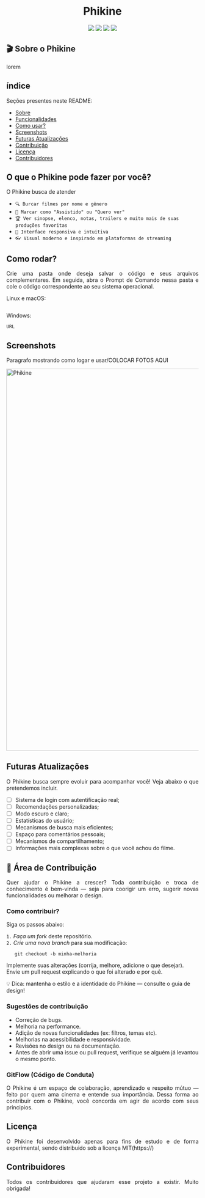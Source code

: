 <p align="center">
  <h1 align="center">Phikine</h1>
</p>

<div align="center">
  <img src="https://img.shields.io/badge/Status-Em%20desenvolvimento-blue?style=for-the-badge&label=Status&labelColor=white&color=blue">
  <img src="https://img.shields.io/badge/CSS-663399.svg?style=for-the-badge&logo=CSS&logoColor=white">
  <img src="https://img.shields.io/badge/HTML5-E34F26.svg?style=for-the-badge&logo=HTML5&logoColor=white">
  <img src="https://img.shields.io/badge/JavaScript-F7DF1E.svg?style=for-the-badge&logo=JavaScript&logoColor=black">
</div>

## 🎬 Sobre o Phikine
<p style="text-align: justify;">
 lorem
</p>

## índice
<p style="text-align: justify;">Seções presentes neste README:</p>

* [Sobre](#sobre-o-phikine)
* [Funcionalidades](#o-que-o-phikine-pode-fazer-por-você?)
* [Como usar?](#instrução-de-uso)
* [Screenshots](#contribuição)
* [Futuras Atualizações](#autores-e-seus-contatos)
* [Contribuição](#licença)
* [Licença](#licença) 
* [Contribuidores](#contribuidores)

## O que o Phikine pode fazer por você?

<p style="text-align: justify;">
O Phikine busca de atender
</p>

- `🔍 Burcar filmes por nome e gênero`
- `🌠 Marcar como "Assistido" ou "Quero ver"`
- `🏆 Ver sinopse, elenco, notas, trailers e muito mais de suas produções favoritas`
- `📱 Interface responsiva e intuitiva`
- `👓 Visual moderno e inspirado em plataformas de streaming`

## Como rodar? 
<p style="text-align: justify;">
Crie uma pasta onde deseja salvar o código e seus arquivos complementares. Em seguida, abra o Prompt de Comando nessa pasta e cole o código correspondente ao seu sistema operacional.
</p>

<p>Linux e macOS:</p>
  
```

```
<p>Windows:</p>

```
URL
```

## Screenshots

<p style="text-align: justify;">
Paragrafo mostrando como logar e usar/COLOCAR FOTOS AQUI
</p>

<img width="1000" height="auto" alt="Phikine" src="https://github.com/user-attachments/assets/eac8679e-b131-490e-b16e-9d597810d9a9" />

## Futuras Atualizações

<p style="text-align: justify;">
O Phikine busca sempre evoluir para acompanhar você! Veja abaixo o que pretendemos incluir.
</p>

- [ ] Sistema de login com autentificação real;
- [ ] Recomendações personalizadas;
- [ ] Modo escuro e claro;
- [ ] Estatísticas do usuário;
- [ ] Mecanismos de busca mais eficientes;
- [ ] Espaço para comentários pessoais;
- [ ] Mecanismos de compartilhamento;
- [ ] Informações mais complexas sobre o que você achou do filme. 

## 🤝 Área de Contribuição

<p style="text-align: justify;">
Quer ajudar o Phikine a crescer? Toda contribuição e troca de conhecimento é bem-vinda — seja para coorigir um erro, sugerir novas funcionalidades ou melhorar o design.
</p>

### Como contribuir?

<p style="text-align: justify;">
Siga os passos abaixo:
</p>

`1.` *Faça um fork* deste repositório. <br/>
`2.` *Crie uma nova branch* para sua modificação:
```
   git checkout -b minha-melhoria
```

Implemente suas alterações (corrija, melhore, adicione o que desejar).
Envie um pull request explicando o que foi alterado e por quê.

💡 Dica: mantenha o estilo e a identidade do Phikine — consulte o guia de design!

### Sugestões de contribuição

- Correção de bugs.
- Melhoria na performance.
- Adição de novas funcionalidades (ex: filtros, temas etc).
- Melhorias na acessibilidade e responsividade.
- Revisões no design ou na documentação.
- Antes de abrir uma issue ou pull request, verifique se alguém já levantou o mesmo ponto.

### GitFlow (Código de Conduta)
<p style="text-align: justify;">
O Phikine é um espaço de colaboração, aprendizado e respeito mútuo — feito por quem ama cinema e entende sua importância. Dessa forma ao contribuir com o Phikine, você concorda em agir de acordo com seus principios.
</p>

## Licença

<p style="text-align: justify;">
O Phikine foi desenvolvido apenas para fins de estudo e de forma experimental, sendo distribuido sob a licença MIT(https://)
</p>

## Contribuidores
<p style="text-align: justify;">
Todos os contribuidores que ajudaram esse projeto a existir. Muito obrigada!
</p>
